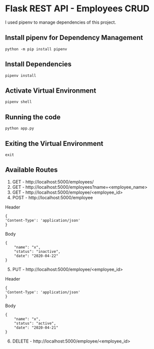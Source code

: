 # Flask REST API - Employees CRUD

I used pipenv to manage dependencies of this project.

## Install pipenv for Dependency Management
```
python -m pip install pipenv
```

## Install Dependencies
```
pipenv install
```

## Activate Virtual Environment
```
pipenv shell
```

## Running the code
```
python app.py
```

## Exiting the Virtual Environment
```
exit
```

## Available Routes
1) GET - http://localhost:5000/employees/
2) GET - http://localhost:5000/employees?name=<employee_name>
3) GET - http://localhost:5000/employee/<employee_id>
4) POST - http://localhost:5000/employee


Header
```
{
'Content-Type': 'application/json'
}
```
Body
```
{
	"name": "x", 
	"status": "inactive", 
	"date": "2020-04-22"
}
```
5) PUT - http://localhost:5000/employee/<employee_id>


Header
```
{
'Content-Type': 'application/json'
}
```
Body
```
{
	"name": "x", 
	"status": "active", 
	"date": "2020-04-21"
}
```
6) DELETE - http://localhost:5000/employee/<employee_id>
